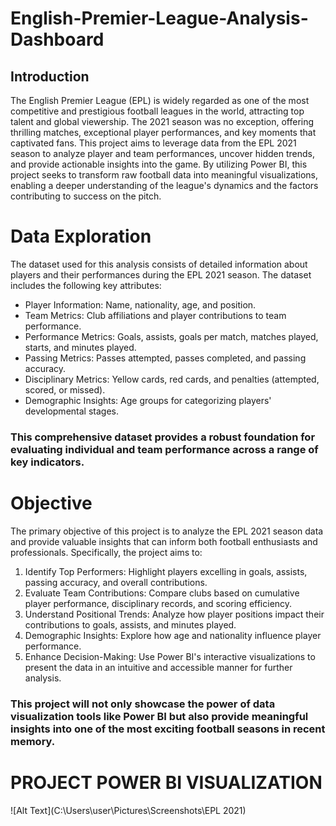 # English-Premier-League-Analysis-Dashboard
## Introduction
The English Premier League (EPL) is widely regarded as one of the most competitive and prestigious football leagues in the world, attracting top talent and global viewership. The 2021 season was no exception, offering thrilling matches, exceptional player performances, and key moments that captivated fans. This project aims to leverage data from the EPL 2021 season to analyze player and team performances, uncover hidden trends, and provide actionable insights into the game.
By utilizing Power BI, this project seeks to transform raw football data into meaningful visualizations, enabling a deeper understanding of the league's dynamics and the factors contributing to success on the pitch.

# Data Exploration
The dataset used for this analysis consists of detailed information about players and their performances during the EPL 2021 season. The dataset includes the following key attributes:
- Player Information: Name, nationality, age, and position.
- Team Metrics: Club affiliations and player contributions to team performance.
- Performance Metrics: Goals, assists, goals per match, matches played, starts, and minutes played.
- Passing Metrics: Passes attempted, passes completed, and passing accuracy.
- Disciplinary Metrics: Yellow cards, red cards, and penalties (attempted, scored, or missed).
- Demographic Insights: Age groups for categorizing players' developmental stages.
### This comprehensive dataset provides a robust foundation for evaluating individual and team performance across a range of key indicators.

# Objective
The primary objective of this project is to analyze the EPL 2021 season data and provide valuable insights that can inform both football enthusiasts and professionals. Specifically, the project aims to:
1.	Identify Top Performers: Highlight players excelling in goals, assists, passing accuracy, and overall contributions.
2.	Evaluate Team Contributions: Compare clubs based on cumulative player performance, disciplinary records, and scoring efficiency.
3.	Understand Positional Trends: Analyze how player positions impact their contributions to goals, assists, and minutes played.
4.	Demographic Insights: Explore how age and nationality influence player performance.
5.	Enhance Decision-Making: Use Power BI's interactive visualizations to present the data in an intuitive and accessible manner for further analysis.
### This project will not only showcase the power of data visualization tools like Power BI but also provide meaningful insights into one of the most exciting football seasons in recent memory.


# PROJECT POWER BI VISUALIZATION
![Alt Text](C:\Users\user\Pictures\Screenshots\EPL 2021)


